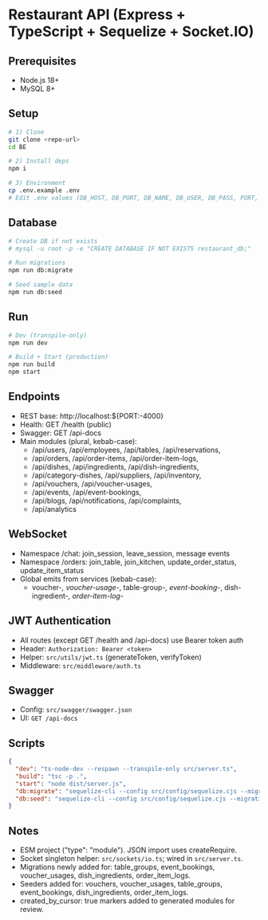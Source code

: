 # Restaurant API (Express + TypeScript + Sequelize + Socket.IO)

## Prerequisites
- Node.js 18+
- MySQL 8+

## Setup
```bash
# 1) Clone
git clone <repo-url>
cd BE

# 2) Install deps
npm i

# 3) Environment
cp .env.example .env
# Edit .env values (DB_HOST, DB_PORT, DB_NAME, DB_USER, DB_PASS, PORT, JWT_SECRET, CORS_ORIGIN)
```

## Database
```bash
# Create DB if not exists
# mysql -u root -p -e "CREATE DATABASE IF NOT EXISTS restaurant_db;"

# Run migrations
npm run db:migrate

# Seed sample data
npm run db:seed
```

## Run
```bash
# Dev (transpile-only)
npm run dev

# Build + Start (production)
npm run build
npm start
```

## Endpoints
- REST base: http://localhost:${PORT:-4000}
- Health: GET /health (public)
- Swagger: GET /api-docs
- Main modules (plural, kebab-case):
  - /api/users, /api/employees, /api/tables, /api/reservations,
  - /api/orders, /api/order-items, /api/order-item-logs,
  - /api/dishes, /api/ingredients, /api/dish-ingredients,
  - /api/category-dishes, /api/suppliers, /api/inventory,
  - /api/vouchers, /api/voucher-usages,
  - /api/events, /api/event-bookings,
  - /api/blogs, /api/notifications, /api/complaints,
  - /api/analytics

## WebSocket
- Namespace /chat: join_session, leave_session, message events
- Namespace /orders: join_table, join_kitchen, update_order_status, update_item_status
- Global emits from services (kebab-case):
  - voucher-*, voucher-usage-*, table-group-*, event-booking-*, dish-ingredient-*, order-item-log-*

## JWT Authentication
- All routes (except GET /health and /api-docs) use Bearer token auth
- Header: `Authorization: Bearer <token>`
- Helper: `src/utils/jwt.ts` (generateToken, verifyToken)
- Middleware: `src/middleware/auth.ts`

## Swagger
- Config: `src/swagger/swagger.json`
- UI: `GET /api-docs`

## Scripts
```json
{
  "dev": "ts-node-dev --respawn --transpile-only src/server.ts",
  "build": "tsc -p .",
  "start": "node dist/server.js",
  "db:migrate": "sequelize-cli --config src/config/sequelize.cjs --migrations-path src/migrations --seeders-path src/seeders --models-path src/models db:migrate",
  "db:seed": "sequelize-cli --config src/config/sequelize.cjs --migrations-path src/migrations --seeders-path src/seeders --models-path src/models db:seed:all"
}
```

## Notes
- ESM project ("type": "module"). JSON import uses createRequire.
- Socket singleton helper: `src/sockets/io.ts`; wired in `src/server.ts`.
- Migrations newly added for: table_groups, event_bookings, voucher_usages, dish_ingredients, order_item_logs.
- Seeders added for: vouchers, voucher_usages, table_groups, event_bookings, dish_ingredients, order_item_logs.
- created_by_cursor: true markers added to generated modules for review.
